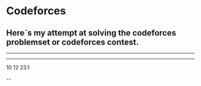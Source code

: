 
# Codeforces


Here`s my attempt at solving the codeforces problemset or codeforces  contest.
-
---
---
10 12 23.1

--
